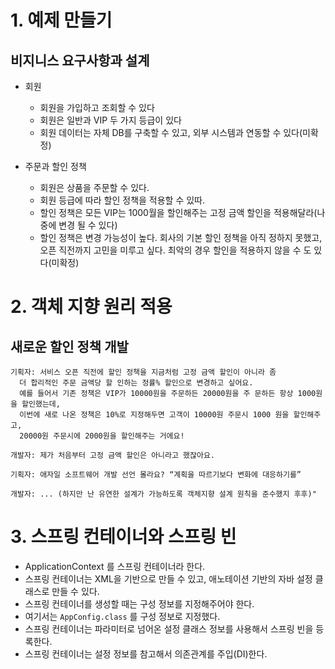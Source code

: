 # 1. 예제 만들기
## 비지니스 요구사항과 설계
- 회원
  - 회원을 가입하고 조회할 수 있다
  - 회원은 일반과 VIP 두 가지 등급이 있다
  - 회원 데이터는 자체 DB를 구축할 수 있고, 외부 시스템과 연동할 수 있다(미확정)
  

- 주문과 할인 정책
  - 회원은 상품을 주문할 수 있다.
  - 회원 등급에 따라 할인 정책을 적용할 수 있따.
  - 할인 정책은 모든 VIP는 1000월을 할인해주는 고정 금액 할인을 적용해달라(나중에 변경 될 수 있다)
  - 할인 정책은 변경 가능성이 높다. 회사의 기본 할인 정책을 아직 정하지 못했고, 오픈 직전까지 고민을 미루고 싶다. 최악의 경우 할인을 적용하지 않을 수 도 있다(미확정)
 
# 2. 객체 지향 원리 적용
## 새로운 할인 정책 개발

```
기획자: 서비스 오픈 직전에 할인 정책을 지금처럼 고정 금액 할인이 아니라 좀
  더 합리적인 주문 금액당 할 인하는 정률% 할인으로 변경하고 싶어요.
  예를 들어서 기존 정책은 VIP가 10000원을 주문하든 20000원을 주 문하든 항상 1000원을 할인했는데,
  이번에 새로 나온 정책은 10%로 지정해두면 고객이 10000원 주문시 1000 원을 할인해주고,
  20000원 주문시에 2000원을 할인해주는 거에요!

개발자: 제가 처음부터 고정 금액 할인은 아니라고 했잖아요.

기획자: 애자일 소프트웨어 개발 선언 몰라요? “계획을 따르기보다 변화에 대응하기를”

개발자: ... (하지만 난 유연한 설계가 가능하도록 객체지향 설계 원칙을 준수했지 후후)"
```

# 3. 스프링 컨테이너와 스프링 빈
- ApplicationContext 를 스프링 컨테이너라 한다.
- 스프링 컨테이너는 XML을 기반으로 만들 수 있고, 애노테이션 기반의 자바 설정 클래스로 만들 수 있다.
- 스프링 컨테이너를 생성할 때는 구성 정보를 지정해주어야 한다.
- 여기서는 `AppConfig.class` 를 구성 정보로 지정했다.
- 스프링 컨테이너는 파라미터로 넘어온 설정 클래스 정보를 사용해서 스프링 빈을 등록한다.
- 스프링 컨테이너는 설정 정보를 참고해서 의존관계를 주입(DI)한다.